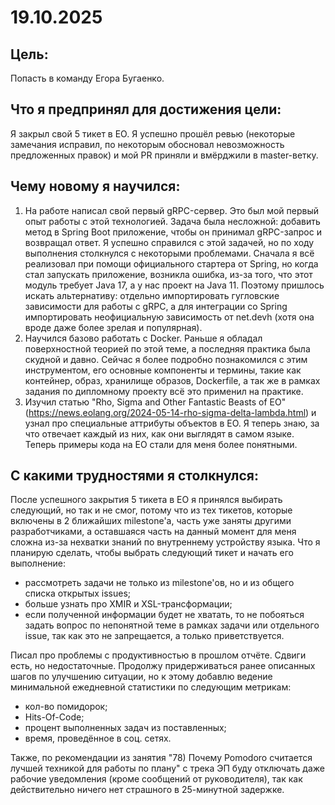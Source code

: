 # 19.10.2025

## Цель:
Попасть в команду Егора Бугаенко.

## Что я предпринял для достижения цели:
Я закрыл свой 5 тикет в EO. Я успешно прошёл ревью (некоторые замечания исправил, по некоторым обосновал невозможность
предложенных правок) и мой PR приняли и вмёрджили в master-ветку.

## Чему новому я научился:
1. На работе написал свой первый gRPC-сервер. Это был мой первый опыт работы с этой технологией. Задача была несложной:
добавить метод в Spring Boot приложение, чтобы он принимал gRPC-запрос и возвращал ответ. Я успешно справился с этой 
задачей, но по ходу выполнения столкнулся с некоторыми проблемами. Сначала я всё реализовал при помощи официального 
стартера от Spring, но когда стал запускать приложение, возникла ошибка, из-за того, что этот модуль требует Java 17, а
у нас проект на Java 11. Поэтому пришлось искать альтернативу: отдельно импортировать гугловские зависимости для работы 
с gRPC, а для интеграции со Spring импортировать неофициальную зависимость от net.devh (хотя она вроде даже более зрелая
и популярная). 
2. Научился базово работать с Docker. Раньше я обладал поверхностной теорией по этой теме, а последняя практика была 
скудной и давно. Сейчас я более подробно познакомился с этим инструментом, его основные компоненты и термины, такие как 
контейнер, образ, хранилище образов, Dockerfile, а так же в рамках задания по дипломному проекту всё это применил на 
практике.
3. Изучил статью "Rho, Sigma and Other Fantastic Beasts of EO" (https://news.eolang.org/2024-05-14-rho-sigma-delta-lambda.html)
и узнал про специальные аттрибуты объектов в EO. Я теперь знаю, за что отвечает каждый из них, как они выглядят в самом
языке. Теперь примеры кода на EO стали для меня более понятными.

## С какими трудностями я столкнулся:
После успешного закрытия 5 тикета в EO я принялся выбирать следующий, но так и не смог, потому что из тех тикетов,
которые включены в 2 ближайших milestone'а, часть уже заняты другими разработчиками, а оставшаяся часть на данный момент
для меня сложна из-за нехватки знаний по внутреннему устройству языка. Что я планирую сделать, чтобы выбрать следующий
тикет и начать его выполнение:
- рассмотреть задачи не только из milestone'ов, но и из общего списка открытых issues;
- больше узнать про XMIR и XSL-трансформации;
- если полученной информации будет не хватать, то не побояться задать вопрос по непонятной теме в рамках задачи или 
отдельного issue, так как это не запрещается, а только приветствуется.

Писал про проблемы с продуктивностью в прошлом отчёте. Сдвиги есть, но недостаточные. Продолжу придерживаться ранее 
описанных шагов по улучшению ситуации, но к этому добавлю ведение минимальной ежедневной статистики по следующим 
метрикам:
- кол-во помидорок;
- Hits-Of-Code;
- процент выполненных задач из поставленных;
- время, проведённое в соц. сетях.

Также, по рекомендации из занятия "78) Почему Pomodoro считается лучшей техникой для работы по плану" с трека ЭП буду
отключать даже рабочие уведомления (кроме сообщений от руководителя), так как действительно ничего нет страшного в 
25-минутной задержке. 

